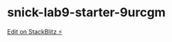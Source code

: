 # snick-lab9-starter-9urcgm

[Edit on StackBlitz ⚡️](https://stackblitz.com/edit/snick-lab9-starter-9urcgm)